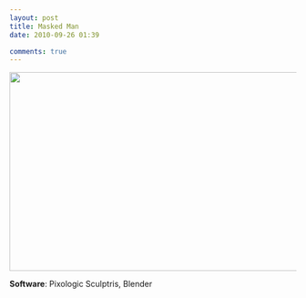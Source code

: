 ```yaml
---
layout: post
title: Masked Man
date: 2010-09-26 01:39

comments: true
---
```

<a href="http://www.cubelabmedia.com/wp-content/uploads/2011/06/cg-maskedman.jpg"><img class="aligncenter size-full wp-image-55" title="cg-maskedman" src="http://www.cubelabmedia.com/wp-content/uploads/2011/06/cg-maskedman.jpg" alt="" width="600" height="349" /></a>

<strong>Software</strong>: Pixologic Sculptris, Blender

&nbsp;
